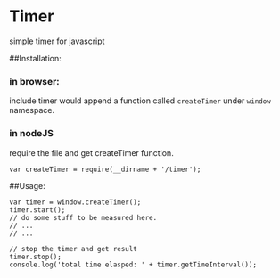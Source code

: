 Timer
=======
simple timer for javascript

##Installation:
### in browser:
include timer would append a function called ```createTimer``` under ``window`` namespace.

### in nodeJS
require the file and get createTimer function.

    var createTimer = require(__dirname + '/timer');

##Usage:

    var timer = window.createTimer();
    timer.start();
    // do some stuff to be measured here.
    // ...
    // ...

    // stop the timer and get result
    timer.stop();
    console.log('total time elasped: ' + timer.getTimeInterval());


